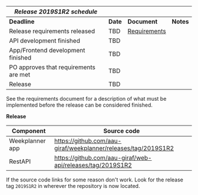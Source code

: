 | **_Release 2019S1R2 schedule_**        |                 |                                                   |           |
|----------------------------------------|-----------------| --------------------------------------------------|-----------| 
| **Deadline**                           | **Date**        | **Document**                                      | **Notes** |
| Release requirements released          | TBD             | [Requirements](requirements.md)          |           |
| API development finished               | TBD             |                                                   |           | 
| App/Frontend development finished      | TBD             |                                                   |           |
| PO approves that requirements are met  | TBD             |                                                   |           |
| Release                                | TBD             |                                                   |           |

See the requirements document for a description of what must be implemented before the release can be considered finished. 

 **Release**

|**Component**   |**Source code**                                                   |
| -------------- |------------------------------------------------------------------|
|Weekplanner app | https://github.com/aau-giraf/weekplanner/releases/tag/2019S1R2   |
|RestAPI         | https://github.com/aau-giraf/web-api/releases/tag/2019S1R2       |

If the source code links for some reason don't work. Look for the release tag `2019S1R2` in wherever the repository is now located.

